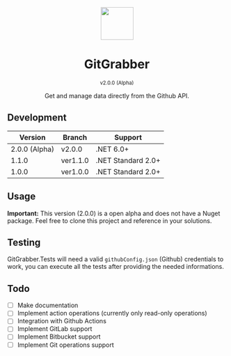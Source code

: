 <div align="center">
  <img src="https://i.imgur.com/JnSjFjJ.png" width="75px">
  <br>
  <h1>GitGrabber</h1><sup>v2.0.0 (Alpha)</sup>
</div>

<center>
<p align="center">
Get and manage data directly from the Github API. 

</p>
</center>

## Development

| Version | Branch | Support |
| --- | ----------- | ------- |
| 2.0.0 (Alpha) | v2.0.0 | .NET 6.0+ |
| 1.1.0 | ver1.1.0 | .NET Standard 2.0+ |
| 1.0.0 | ver1.0.0 | .NET Standard 2.0+ |

## Usage

**Important:** This version (2.0.0) is a open alpha and does not have a Nuget package. Feel free to clone
this project and reference in your solutions.

## Testing

GitGrabber.Tests will need a valid `githubConfig.json` (Github) credentials to work, you can execute all the tests
after providing the needed informations.

## Todo

- [ ] Make documentation
- [ ] Implement action operations (currently only read-only operations)
- [ ] Integration with Github Actions
- [ ] Implement GitLab support
- [ ] Implement Bitbucket support
- [ ] Implement Git operations support
